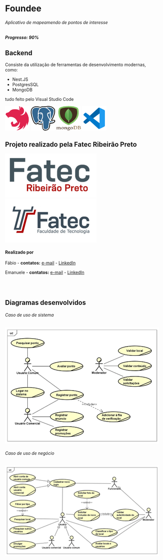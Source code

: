 # Foundee
###### *Aplicativo de mapeamendo de pontos de interesse*


##### *__Progresso: 90%__*

## Backend
Consiste da utilização de ferramentas de desenvolvimento modernas, como:
* Nest.JS
* PostgresSQL
* MongoDB

tudo feito pelo Visual Studio Code

[<img src="/assets/nestjs-logo.png" width="80" height="80">](https://nestjs.com/)
[<img src="/assets/postgres-logo.png" width="80" height="80">](https://www.postgresql.org/)
[<img src="/assets/mongodb-logo.png" width="80" height="80">](https://www.mongodb.com/)
[<img src="/assets/vscode-logo.png" width="80" height="80">](https://code.visualstudio.com/)


## Projeto realizado pela Fatec Ribeirão Preto
[<img src="/assets/fatecrp-logo.png" width="300" height="144">](http://www.fatecrp.edu.br/)
[<img src="/assets/fatec-logo.png" width="300" height="144">](https://www.vestibularfatec.com.br/home/)


#### Realizado por
Fábio - **contatos:** [e-mail](mailto:fabiomgdavilla@gmail.com) - [LinkedIn](https://www.linkedin.com/in/f%C3%A1bio-d-avilla-870b75164/)

Emanuele - **contatos:** [e-mail](mailto:emanuelebittencourt3@gmail.com) - [LinkedIn](https://www.linkedin.com/in/emanuele-bittencourt-quiquinato-065a44165/)

<br><br>

## Diagramas desenvolvidos

###### Caso de uso de sistema
![Imagem de caso de uso de sistema](/assets/caso-uso-sistema.png)
###### Caso de uso de negócio
![Imagem de caso de uso de negócio](/assets/caso-uso-negocio.png)